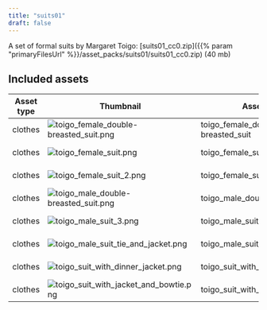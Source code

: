 ```yaml
---
title: "suits01"
draft: false
---
```


A set of formal suits by Margaret Toigo: [suits01_cc0.zip]({{% param "primaryFilesUrl" %}}/asset_packs/suits01/suits01_cc0.zip) (40 mb)


## Included assets

| Asset type | Thumbnail | Asset name | Author | Source | License |
| ---------- | --------- | ---------- | ------ | ------ | ------- |
| clothes | ![toigo_female_double-breasted_suit.png](toigo_female_double-breasted_suit.png) | toigo_female_double-breasted_suit | MargaretToigo | [asset repo](http://www.makehumancommunity.org/node/1742) | CC0 |
| clothes | ![toigo_female_suit.png](toigo_female_suit.png) | toigo_female_suit | MargaretToigo | [asset repo](http://www.makehumancommunity.org/node/1324) | CC0 |
| clothes | ![toigo_female_suit_2.png](toigo_female_suit_2.png) | toigo_female_suit_2 | MargaretToigo | [asset repo](http://www.makehumancommunity.org/node/1739) | CC0 |
| clothes | ![toigo_male_double-breasted_suit.png](toigo_male_double-breasted_suit.png) | toigo_male_double-breasted_suit | MargaretToigo | [asset repo](http://www.makehumancommunity.org/node/1740) | CC0 |
| clothes | ![toigo_male_suit_3.png](toigo_male_suit_3.png) | toigo_male_suit_3 | MargaretToigo | [asset repo](http://www.makehumancommunity.org/node/1733) | CC0 |
| clothes | ![toigo_male_suit_tie_and_jacket.png](toigo_male_suit_tie_and_jacket.png) | toigo_male_suit_tie_and_jacket | MargaretToigo | [asset repo](http://www.makehumancommunity.org/node/1265) | CC0 |
| clothes | ![toigo_suit_with_dinner_jacket.png](toigo_suit_with_dinner_jacket.png) | toigo_suit_with_dinner_jacket | MargaretToigo | [asset repo](http://www.makehumancommunity.org/node/1746) | CC0 |
| clothes | ![toigo_suit_with_jacket_and_bowtie.png](toigo_suit_with_jacket_and_bowtie.png) | toigo_suit_with_jacket_and_bowtie | MargaretToigo | [asset repo](http://www.makehumancommunity.org/node/1317) | CC0 |
